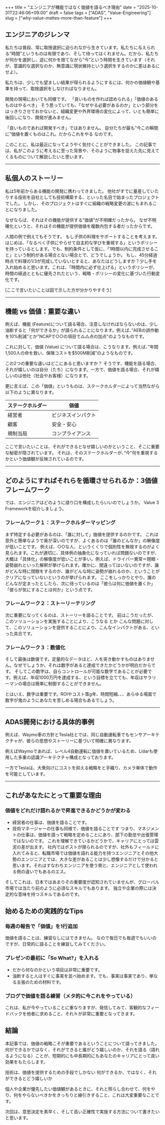 +++
title = "エンジニアが機能ではなく価値を語るべき理由"
date = "2025-10-31T22:46:06+09:00"
draft = false
tags = ["ADAS", "Value-Engineering"]
slug = ["why-value-mattes-more-than-feature"]
+++

## エンジニアのジレンマ

私たちは普段、常に取捨選択に迫られながら生きています。私たちに与えられる”時間”というものは有限であり、そして待ってはくれません。だから、私たちが何かを選択し、逆に何かを捨てながら”今”という時間を生きています（それが、意識的な選択なのか、無意識に現状維持という選択をするのかに差はあるにせよ）。

私たちは、少しでも望ましい結果が得られるようにするには、何かの価値観や基準を持って、取捨選択をしなければなりません。

開発の現場においても同様です。
「良いものを作れば認められる」「価値のあるものはやるべき」
そう思っていても、「なぜやる必要があるのか」という部分をはっきりさせておかないと、組織変更や外界環境の変化によって、いとも簡単に後回しになり、開発が進みません。

「良いものであれば開発すべき」ではありません。
自分たちが最も”今この瞬間に”価値を置くものはこれ。だからこれをやる
なのです。

このことに、私は最近になってようやく気付くことができました。
この記事では、私がこのように考えるに至った背景や、そのように物事を捉えた先に見えてくるものについて解説したいと思います。

---
## 私個人のストーリー

私は5年前からある機能の開発に携わってきました。
他社がすでに量産していたりする技術を自社としても技術構築する、といった名目で始まったプロジェクトでした。
しかし、そのプロジェクトはすぐに組織の戦略変更の波にもまれることになりました。

なぜならば、それはその機能が提供する”価値”が不明確だったから。
なぜ不明確化というと、それはその機能が提供価値を複数内包する者だったからです。

人間の例で例えてもそうです。
もし子供の料理をサポートすることを考えます。
はじめは、「なるべく子供にやらせて自主的な学びを重視する」というポリシーを持っているとします。でも、制約条件として仮に、「1時間以内に完成させること」という制約がある場合とない場合とで、どうでしょうか。
もし、45分経過時点で料理の1/3が完成していないとすると、あなたはどうしますか？少し手を入れ始めると思います。これは、「時間内に必ず仕上げる」というポリシーが、時間の経過とともに優先されたという、戦略・ポリシーの変化に基づいた行動変化です。

[ここで言いたいことは図で示した方が分かりやすそう]

---
## 機能 vs 価値：重要な違い

例えば、機能 (Feature)について語る場合、注意しなければならないのは、少し油断すると「何ができるか」が語られることになります。例えば、”AEBの誤作動を10%削減”とか"NCAPで○○の項目で△△点の加点"のようなものです。

これに対して、価値 (Value) について語る場合は、こうなります。例えば、”年間1,500人の命を救い、保険コストを$500M削減”のようなものです。

この2つの重要な違いはどこにあると思いますか？
そうです、機能を語る場合、それが嬉しいのは自分（たち）になります。一方で、価値を語る場合、それが嬉しいのは他社（社会やお客様）になります。

更に言えば、この「価値」というものは、ステークホルダーによって当然ながら以下のように異なります。

| ステークホルダー | 価値        |
| -------- | --------- |
| 経営者      | ビジネスインパクト |
| 顧客       | 安全・安心     |
| 規制当局     | コンプライアンス  |

ここで言いたいことは、それができるとなぜ嬉しいのかということ、そこに重要な秘密が隠されています。
それは、そのステークホルダーが、”今”何を重視するかという価値観が反映されているのです。

---
## どのようにすればそれらを循環させられるか：3価値フレームワーク

では、エンジニアはどのように語り口を構成したらいいのでしょうか。
Value 3 Frameworkを紹介しましょう。

### フレームワーク１：ステークホルダーマッピング
まず特定する必要があるのは、「誰に対して」価値を提供するのかです。
これは意外と簡単なようで奥が深いのですが、よくあるのは「誰のどんなか」の解像度が低いことです。
例えば、○○な人、というくくりで個別性を無視するのがよく見られます。これが適切に、具体例の抽象化になっていれば問題ないのですが、大概は「具体化」の解像度が低いことが多い。例えば、ドライバー異常＝閉眼・姿勢崩れといった解釈が挙げられます。確かに、間違ってはいないのですが、誰がどんな時に閉眼をするのか、誰がどんな時に姿勢が崩れるのか、ということがクリアになっていないというのが挙げられます。
ここをしっかりとやり、誰のどんなが定まったとしたら、次に待っているのは「彼らは何に価値を置くか」「彼らが気にすることは何か」という点です。

### フレームワーク２：ストーリーテリング
次に重要になってくるのは、ストーリーを語ることです。
前はこうだったが、このソリューションを実施することにより、こうなる
とか
こんな問題に対して、このソリューションを提供することにより、こんなインパクトがある、といった具合です。

### フレームワーク３：数値化
そして最後は数値です。定量的なデータほど、人を突き動かすものはありません。なぜでしょうか、それは数字があると達成できたかどうかが明白だからです。
そしてこの数字は、自らコントロールが可能な数字であることが必要です。例えば、年収1000万円を達成する、という目標を立てても、年収はサラリーマンの場合は簡単に制御することができません。

とはいえ、数字は重要です。ROIやコスト策g年、時間短縮、、、あらゆる場面で数字が鬼のようにあなたを苦しめる場合もあるでしょう。

---
## ADAS開発における具体的事例

例えば、Waymo車の方針とTesla社とでは、同じ自動運転車でもセンサアーキテクチャが、彼らの思想やストーリーに基づいて明確に異なります。

例えばWaymoであれば、レベル4自動運転に価値を置いているため、Lidarも使用した多重の認識アーキテクチャ構成となっております。

一方でTeslaは、大衆向けにコストを抑える戦略をと手織り、カメラ単体で動作を可能としています。

---

## これがあなたにとって重要な理由

### 価値をどれだけ語れるかで昇進できるかどうかが変わる
- 経営者の仕事は、価値を語ることです。
- 技術マネージャーの仕事も同様で、価値を語ることです
つまり、マネジメントの仕事は、価値を語って戦略を定めることにあり、部下の勤怠や出張管理ではないのです。
これを理解できているかどうかで、キャリアにとっては雲泥の差が出ます。
社内ではポストが限られるのですが、社外もフィールドに入れてみると、転職市場では価値を語れる能力を持つエンジニアとその他大勢のエンジニアとでは、大きな差があることは少し想像するだけで分かると思います。それはすなわちエンジニアを使う側と、エンジニアとして使われる側の違いでもあるのエス。

そしてこれは、日本ではあまりその重要度が認知されていませんが、グローバル市場では当たり前のように必須なスキルでもあります。
独立や企業の際には決定的な意味を持つスキルであるのです。

## 始めるための実践的なTips

### 毎週の報告で「価値」を1行追加
価値を語ることは、練習なしにはできません。
なので毎日でも毎週でもいいのですが、日常的に語ることを練習してみてください。
   
### プレゼンの最初に「So What?」を入れる
- だから何なのかという項目は非常に重要です。
- 油断すると人はすぐに事実を並べ始めます。でも、事実は事実であり、単なる主張のための材料です。

### ブログで価値を語る練習（メタ的に今これをやっている）
これは、私が今やっていることに重なりますが、発信してみて、客観的なフィードバックを他者に求めること、それｈが非常に重要となってきます。

## 結論

本記事では、価値の戦略こそが重要であるということについて語ってきました。何ができるかではなく、それができると誰がどう嬉しいのか、それを語る（語れるようになる）ことが、短期的にも中長期的にもあなたのキャリアにとって良い効果をもたらします。

技術は、価値を提供するための手段でしかない
何ができるか、ではなく、それができるとどう嬉しいか

個人や企業が優先したい価値観があるときに、それと照らし合わせて、何をやり、何をやらないべきかをきっちりと線引きすること、これは大変重要なことです。

次回は、意思決定を素早く、そして高い正確性で実施する方法について書きたいと思います。